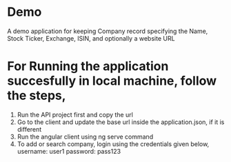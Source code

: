 # Demo
A demo application for keeping Company record specifying the Name, Stock Ticker, Exchange, ISIN, and optionally a website URL

# For Running the application succesfully in local machine, follow the steps,
1. Run the API project first and copy the url
2. Go to the client and update the base url inside the application.json, if it is different
3. Run the angular client using ng serve command
4. To add or search company, login using the credentials given below,
    username: user1
    password: pass123
    

